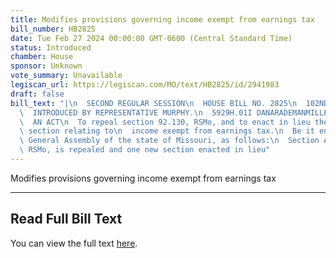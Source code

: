 ```yaml
---
title: Modifies provisions governing income exempt from earnings tax
bill_number: HB2825
date: Tue Feb 27 2024 00:00:00 GMT-0600 (Central Standard Time)
status: Introduced
chamber: House
sponsor: Unknown
vote_summary: Unavailable
legiscan_url: https://legiscan.com/MO/text/HB2825/id/2941983
draft: false
bill_text: "|\n  SECOND REGULAR SESSION\n  HOUSE BILL NO. 2825\n  102ND GENERAL ASSEMBLY\n\
  \  INTRODUCED BY REPRESENTATIVE MURPHY.\n  5929H.01I DANARADEMANMILLER,ChiefClerk\n\
  \  AN ACT\n  To repeal section 92.130, RSMo, and to enact in lieu thereof one new\
  \ section relating to\n  income exempt from earnings tax.\n  Be it enacted by the\
  \ General Assembly of the state of Missouri, as follows:\n  Section A. Section 92.130,\
  \ RSMo, is repealed and one new section enacted in lieu"
---
```

Modifies provisions governing income exempt from earnings tax

---

## Read Full Bill Text

You can view the full text [here](https://legiscan.com/MO/text/HB2825/id/2941983).
